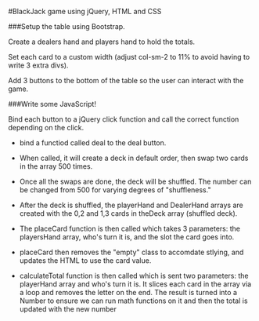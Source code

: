 #BlackJack game using jQuery, HTML and CSS

###Setup the table using Bootstrap.

Create a dealers hand and players hand to hold the totals.

Set each card to a custom width (adjust col-sm-2 to 11% to avoid having to write 3 extra divs).

Add 3 buttons to the bottom of the table so the user can interact with the game.

###Write some JavaScript!

Bind each button to a jQuery click function and call the correct function depending on the click.

- bind a functiod called deal to the deal button.

- When called, it will create a deck in default order, then swap two cards in the array 500 times.

- Once all the swaps are done, the deck will be shuffled. The number can be changed from 500 for varying degrees of "shuffleness."

- After the deck is shuffled, the playerHand and DealerHand arrays are created with the 0,2 and 1,3 cards in theDeck array (shuffled deck).

- The placeCard function is then called which takes 3 parameters: the playersHand array, who's turn it is, and the slot the card goes into.

- placeCard then removes the "empty" class to accomdate stlying, and updates the HTML to use the card value.

- calculateTotal function is then called which is sent two parameters: the playerHand array and who's turn it is. It slices each card in the array via a loop and removes the letter on the end. The result is turned into a Number to ensure we can run math functions on it and then the total is updated with the new number